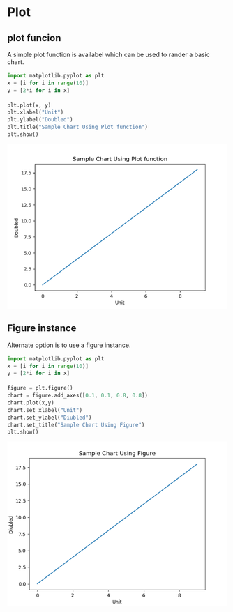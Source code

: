 # Plot

## plot funcion 
A simple plot function is availabel which can be used to rander a basic chart.
```python
import matplotlib.pyplot as plt
x = [i for i in range(10)]
y = [2*i for i in x]

plt.plot(x, y)
plt.xlabel("Unit")
plt.ylabel("Doubled")
plt.title("Sample Chart Using Plot function")
plt.show()
```
![01_linechart_01](./img/01_linechart_01.png)

## Figure instance
Alternate option is to use a figure instance.
```python
import matplotlib.pyplot as plt
x = [i for i in range(10)]
y = [2*i for i in x]

figure = plt.figure()
chart = figure.add_axes([0.1, 0.1, 0.8, 0.8])
chart.plot(x,y)
chart.set_xlabel("Unit")
chart.set_ylabel("Diubled")
chart.set_title("Sample Chart Using Figure")
plt.show()
```
![01_linechart_02](./img/01_linechart_02.png)